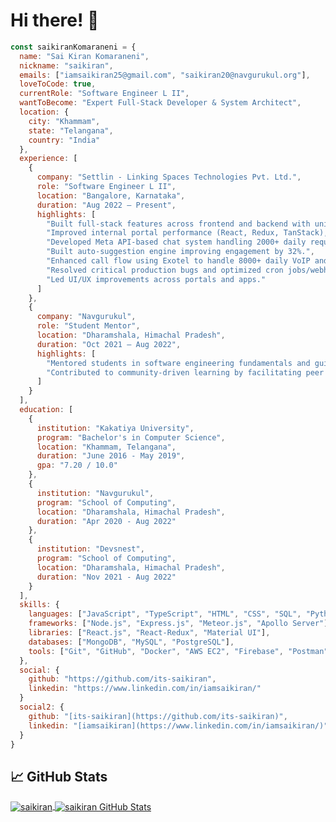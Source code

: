 # Hi there! 👋


```js
const saikiranKomaraneni = {
  name: "Sai Kiran Komaraneni",
  nickname: "saikiran",
  emails: ["iamsaikiran25@gmail.com", "saikiran20@navgurukul.org"],
  loveToCode: true,
  currentRole: "Software Engineer L II",
  wantToBecome: "Expert Full-Stack Developer & System Architect",
  location: {
    city: "Khammam",
    state: "Telangana",
    country: "India"
  },
  experience: [
    {
      company: "Settlin - Linking Spaces Technologies Pvt. Ltd.",
      role: "Software Engineer L II",
      location: "Bangalore, Karnataka",
      duration: "Aug 2022 – Present",
      highlights: [
        "Built full-stack features across frontend and backend with unit testing (Chai, Mocha).",
        "Improved internal portal performance (React, Redux, TanStack), reducing load times by 20%.",
        "Developed Meta API-based chat system handling 2000+ daily requests.",
        "Built auto-suggestion engine improving engagement by 32%.",
        "Enhanced call flow using Exotel to handle 8000+ daily VoIP and SIM-based calls.",
        "Resolved critical production bugs and optimized cron jobs/webhooks for automation.",
        "Led UI/UX improvements across portals and apps."
      ]
    },
    {
      company: "Navgurukul",
      role: "Student Mentor",
      location: "Dharamshala, Himachal Pradesh",
      duration: "Oct 2021 – Aug 2022",
      highlights: [
        "Mentored students in software engineering fundamentals and guided personal projects.",
        "Contributed to community-driven learning by facilitating peer sessions."
      ]
    }
  ],
  education: [
    {
      institution: "Kakatiya University",
      program: "Bachelor's in Computer Science",
      location: "Khammam, Telangana",
      duration: "June 2016 - May 2019",
      gpa: "7.20 / 10.0"
    },
    {
      institution: "Navgurukul",
      program: "School of Computing",
      location: "Dharamshala, Himachal Pradesh",
      duration: "Apr 2020 - Aug 2022"
    },
    {
      institution: "Devsnest",
      program: "School of Computing",
      location: "Dharamshala, Himachal Pradesh",
      duration: "Nov 2021 - Aug 2022"
    }
  ],
  skills: {
    languages: ["JavaScript", "TypeScript", "HTML", "CSS", "SQL", "Python", "Java", "GraphQL", "C", "C++"],
    frameworks: ["Node.js", "Express.js", "Meteor.js", "Apollo Server"],
    libraries: ["React.js", "React-Redux", "Material UI"],
    databases: ["MongoDB", "MySQL", "PostgreSQL"],
    tools: ["Git", "GitHub", "Docker", "AWS EC2", "Firebase", "Postman"]
  },
  social: {
    github: "https://github.com/its-saikiran",
    linkedin: "https://www.linkedin.com/in/iamsaikiran/"
  }
  social2: {
    github: "[its-saikiran](https://github.com/its-saikiran)",
    linkedin: "[iamsaikiran](https://www.linkedin.com/in/iamsaikiran/)"
  }
}
```

## &#x1f4c8; GitHub Stats

<a href="https://github.com/its-saikiran/its-saikiran">
  <img align="center" src="https://github-readme-stats.vercel.app/api/top-langs/?username=its-saikiran&hide=c%2B%2B,c,html&title_color=6aa6f8&text_color=8a919a&icon_color=6aa6f8&bg_color=0e1116" alt="saikiran" />
</a>

<a href="https://github.com/rachit1994/rachit1994">
  <img align="center" src="https://github-readme-stats.vercel.app/api?username=its-saikiran&show_icons=true&line_height=27&count_private=true&title_color=6aa6f8&text_color=8a919a&icon_color=6aa6f8&bg_color=0e1116" alt="saikiran GitHub Stats" />
</a>
